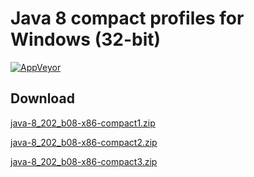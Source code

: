 # Java 8 compact profiles for Windows (32-bit)

[![AppVeyor](https://img.shields.io/appveyor/ci/WebFolder/compact-profiles-32.svg?label=Windows)](https://ci.appveyor.com/project/WebFolder/compact-profiles)

## Download

[java-8_202_b08-x86-compact1.zip](https://github.com/webfolderio/compact-profiles-32/releases/download/8.202.b08/java-8_202_b08-x86-compact1.zip)

[java-8_202_b08-x86-compact2.zip](https://github.com/webfolderio/compact-profiles-32/releases/download/8.202.b08/java-8_202_b08-x86-compact2.zip)

[java-8_202_b08-x86-compact3.zip](https://github.com/webfolderio/compact-profiles-32/releases/download/8.202.b08/java-8_202_b08-x86-compact3.zip)
